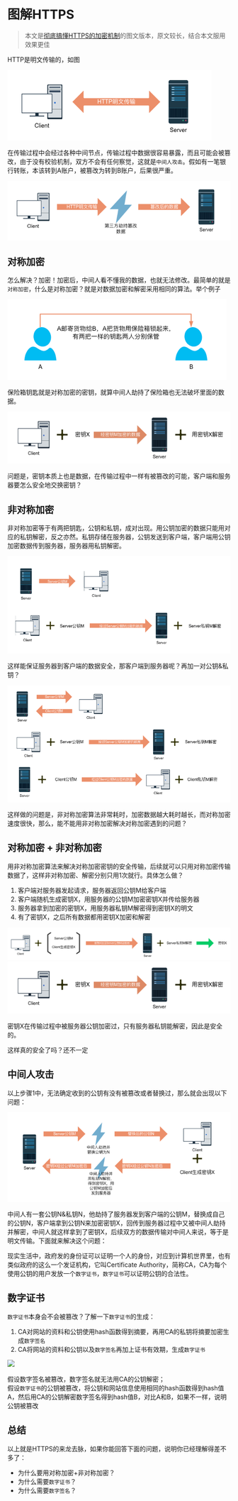 # 图解HTTPS

> 本文是[彻底搞懂HTTPS的加密机制](https://zhuanlan.zhihu.com/p/43789231?utm_source=wechat_session&utm_medium=social&s_s_i=0uFccAzO%2FGkfyOjSkPXVIi7yaG1JmRgR7AeupvnmRNQ%3D&s_r=1#showWechatShareTip)的图文版本，原文较长，结合本文服用效果更佳

HTTP是明文传输的，如图

<img src="https://raw.githubusercontent.com/wangmeijian/images/master/https/https-1.png" />

在传输过程中会经过各种中间节点，传输过程中数据很容易暴露，而且可能会被篡改，由于没有校验机制，双方不会有任何察觉，这就是```中间人攻击```。假如有一笔银行转账，本该转到A账户，被篡改为转到B账户，后果很严重。

<img src="https://raw.githubusercontent.com/wangmeijian/images/master/https/https-2.png" />

## 对称加密

怎么解决？加密！加密后，中间人看不懂我的数据，也就无法修改。最简单的就是```对称加密```，什么是对称加密？就是对数据加密和解密采用相同的算法。举个例子

<img src="https://raw.githubusercontent.com/wangmeijian/images/master/https/https-9.png" />

保险箱钥匙就是对称加密的密钥，就算中间人劫持了保险箱也无法破坏里面的数据。

<img src="https://raw.githubusercontent.com/wangmeijian/images/master/https/https-3.png" />

问题是，密钥本质上也是数据，在传输过程中一样有被篡改的可能，客户端和服务器要怎么安全地交换密钥？

## 非对称加密

非对称加密等于有两把钥匙，公钥和私钥，成对出现。用公钥加密的数据只能用对应的私钥解密，反之亦然。私钥存储在服务器，公钥发送到客户端，客户端用公钥加密数据传到服务器，服务器用私钥解密。

<img src="https://raw.githubusercontent.com/wangmeijian/images/master/https/https-5.png" />

这样能保证服务器到客户端的数据安全，那客户端到服务器呢？再加一对公钥&私钥？

<img src="https://raw.githubusercontent.com/wangmeijian/images/master/https/https-6.png" />

这样做的问题是，非对称加密算法非常耗时，加密数据越大耗时越长，而对称加密速度很快，那么，能不能用非对称加密解决对称加密遇到的问题？

## 对称加密 + 非对称加密

用非对称加密算法来解决对称加密密钥的安全传输，后续就可以只用对称加密传输数据了，这样非对称加密、解密分别只用1次就行。具体怎么做？

1. 客户端对服务器发起请求，服务器返回公钥M给客户端
2. 客户端随机生成密钥X，用服务器的公钥M加密密钥X并传给服务器
3. 服务器拿到加密的密钥X，用服务器私钥M解密得到密钥X的明文
4. 有了密钥X，之后所有数据都用密钥X加密和解密

<img src="https://raw.githubusercontent.com/wangmeijian/images/master/https/https-7.png" />

<img src="https://raw.githubusercontent.com/wangmeijian/images/master/https/https-3.png" />

密钥X在传输过程中被服务器公钥加密过，只有服务器私钥能解密，因此是安全的。

这样真的安全了吗？还不一定

## 中间人攻击

以上步骤1中，无法确定收到的公钥有没有被篡改或者替换过，那么就会出现以下问题：

<img src="https://raw.githubusercontent.com/wangmeijian/images/master/https/https-8.png" />

中间人有一套公钥N&私钥N，他劫持了服务器发到客户端的公钥M，替换成自己的公钥N，客户端拿到公钥N来加密密钥X，回传到服务器过程中又被中间人劫持并解密，中间人就这样拿到了密钥X，后续双方的数据传输对中间人来说，等于是明文传输。下面就来解决这个问题：

现实生活中，政府发的身份证可以证明一个人的身份，对应到计算机世界里，也有类似政府的这么一个发证机构，它叫Certificate Authority，简称CA，CA为每个使用公钥的用户发放一个```数字证书```，```数字证书```可以证明公钥的合法性。

## 数字证书

```数字证书```本身会不会被篡改？了解一下```数字证书```的生成：

1. CA对网站的资料和公钥使用hash函数得到摘要，再用CA的私钥将摘要加密生成```数字签名```
2. CA将网站的资料和公钥以及```数字签名```再加上证书有效期，生成```数字证书```

<img src="https://raw.githubusercontent.com/wangmeijian/images/master/https/https-10.png" />

假设数字签名被篡改，数字签名就无法用CA的公钥解密；  
假设```数字证书```的公钥被篡改，将公钥和网站信息使用相同的hash函数得到hash值A，然后用CA的公钥解密数字签名得到hash值B，对比A和B，如果不一样，说明公钥被篡改

## 总结

以上就是HTTPS的来龙去脉，如果你能回答下面的问题，说明你已经理解得差不多了：

* 为什么要用对称加密+非对称加密？
* 为什么需要```数字证书```？
* 为什么需要```数字签名```？